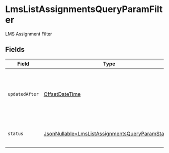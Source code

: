 # LmsListAssignmentsQueryParamFilter

LMS Assignment Filter


## Fields

| Field                                                                                                              | Type                                                                                                               | Required                                                                                                           | Description                                                                                                        | Example                                                                                                            |
| ------------------------------------------------------------------------------------------------------------------ | ------------------------------------------------------------------------------------------------------------------ | ------------------------------------------------------------------------------------------------------------------ | ------------------------------------------------------------------------------------------------------------------ | ------------------------------------------------------------------------------------------------------------------ |
| `updatedAfter`                                                                                                     | [OffsetDateTime](https://docs.oracle.com/javase/8/docs/api/java/time/OffsetDateTime.html)                          | :heavy_minus_sign:                                                                                                 | Use a string with a date to only select results updated after that given date                                      | 2020-01-01T00:00:00.000Z                                                                                           |
| `status`                                                                                                           | [JsonNullable\<LmsListAssignmentsQueryParamStatus>](../../models/operations/LmsListAssignmentsQueryParamStatus.md) | :heavy_minus_sign:                                                                                                 | Filter to select assignment by status                                                                              |                                                                                                                    |